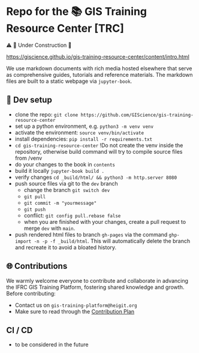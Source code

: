 # Repo for the 📚 GIS Training Resource Center [TRC]

:warning:
:construction: Under Construction :construction: 


https://giscience.github.io/gis-training-resource-center/content/intro.html

We use markdown documents with rich media hosted elsewhere that serve as comprehensive guides, tutorials and reference materials. 
The markdown files are built to a static webpage via `jupyter-book`.

## :tractor: Dev setup

* clone the repo: `git clone https://github.com/GIScience/gis-training-resource-center`
* set up a python environment, e.g. `python3 -m venv venv`
* activate the environment: `source venv/bin/activate`
* install dependencies: `pip install -r requirements.txt`
* `cd gis-training-resource-center` !Do not create the venv inside the repository, otherwise build command will try to compile source files from /venv
* do your changes to the book in `contents`
* build it locally `jupyter-book build .`
* verify changes `cd _build/html/ && python3 -m http.server 8080`
* push source files via git to the `dev` branch
  * change the branch `git switch dev`
  * `git pull`
  * `git commit -m "yourmessage"`
  * `git push`
  * conflict: `git config pull.rebase false`
  * when you are finished with your changes, create a pull request to merge `dev` with `main`. 
* push rendered html files to branch `gh-pages` via the command `ghp-import -n -p -f _build/html`. This will automatically delete the branch and recreate it to avoid a bloated history.

## 🌐 Contributions

We warmly welcome everyone to contribute and collaborate in advancing the IFRC GIS Training Platform, fostering shared knowledge and growth.
Before contributing:

* Contact us on `gis-training-platform@heigit.org`
* Make sure to read through the [Contribution Plan](https://giscience.github.io/gis-training-resource-center/content/contribution_plan.md)

## CI / CD
* to be considered in the future

